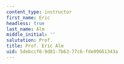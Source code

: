 ```yaml
---
content_type: instructor
first_name: Eric
headless: true
last_name: Alm
middle_initial: ''
salutation: Prof.
title: Prof. Eric Alm
uid: 5debccf6-9d81-7b63-77c6-fde09661343a
---
```

